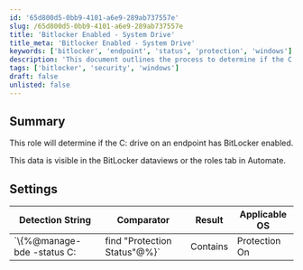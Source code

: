 ```yaml
---
id: '65d800d5-0bb9-4101-a6e9-289ab737557e'
slug: /65d800d5-0bb9-4101-a6e9-289ab737557e
title: 'Bitlocker Enabled - System Drive'
title_meta: 'Bitlocker Enabled - System Drive'
keywords: ['bitlocker', 'endpoint', 'status', 'protection', 'windows']
description: 'This document outlines the process to determine if the C: drive on an endpoint has BitLocker enabled. It includes information on accessing the data through BitLocker dataviews or the roles tab in ConnectWise Automate, along with the necessary detection string and settings.'
tags: ['bitlocker', 'security', 'windows']
draft: false
unlisted: false
---
```


## Summary

This role will determine if the C: drive on an endpoint has BitLocker enabled.

This data is visible in the BitLocker dataviews or the roles tab in Automate.

## Settings

| Detection String                                     | Comparator | Result        | Applicable OS |
|-----------------------------------------------------|------------|---------------|----------------|
| `\\\{%@manage-bde -status C: | find "Protection Status"@%}` | Contains   | Protection On | Windows OS     |


